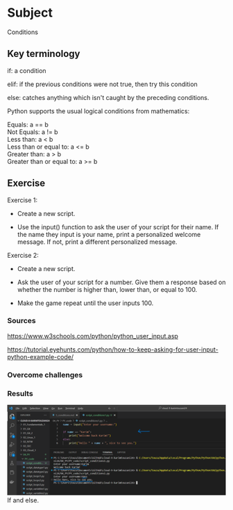 # Subject
Conditions

## Key terminology
if:  a condition

elif:  if the previous conditions were not true, then try this condition

else:  catches anything which isn't caught by the preceding conditions.

Python supports the usual logical conditions from mathematics:

Equals: a == b  
Not Equals: a != b  
Less than: a < b  
Less than or equal to: a <= b  
Greater than: a > b  
Greater than or equal to: a >= b

## Exercise
Exercise 1:  

- Create a new script.  

- Use the input() function to ask the user of your script for their name. If the name they input is your name, print a personalized welcome message. If not, print a different personalized message.  

Exercise 2:  

- Create a new script.  

- Ask the user of your script for a number. Give them a response based on whether the number is higher than, lower than, or equal to 100.  

- Make the game repeat until the user inputs 100.

### Sources
https://www.w3schools.com/python/python_user_input.asp  

https://tutorial.eyehunts.com/python/how-to-keep-asking-for-user-input-python-example-code/

### Overcome challenges


### Results  
![if and else](https://github.com/Techgrounds-Cloud-9/cloud-9-karimtouzani24/blob/20c775c4e6acb3561e37ef9bf439e21418db7aa7/00_includes/PY/result_conditions1.png)  
If and else.